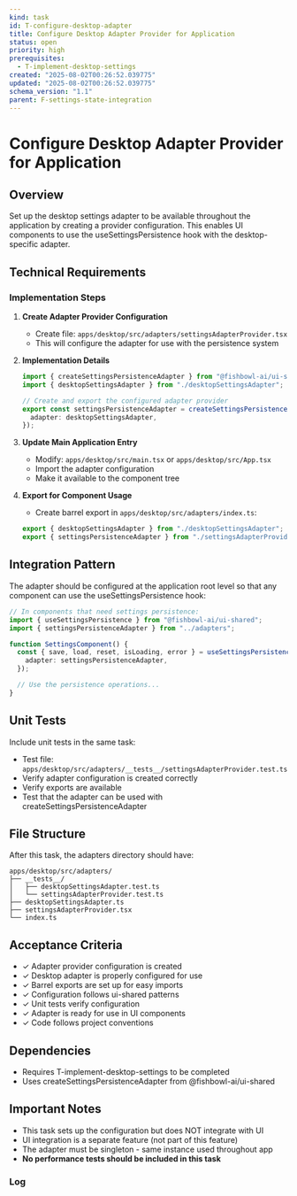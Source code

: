 ```yaml
---
kind: task
id: T-configure-desktop-adapter
title: Configure Desktop Adapter Provider for Application
status: open
priority: high
prerequisites:
  - T-implement-desktop-settings
created: "2025-08-02T00:26:52.039775"
updated: "2025-08-02T00:26:52.039775"
schema_version: "1.1"
parent: F-settings-state-integration
---
```


# Configure Desktop Adapter Provider for Application

## Overview

Set up the desktop settings adapter to be available throughout the application by creating a provider configuration. This enables UI components to use the useSettingsPersistence hook with the desktop-specific adapter.

## Technical Requirements

### Implementation Steps

1. **Create Adapter Provider Configuration**
   - Create file: `apps/desktop/src/adapters/settingsAdapterProvider.tsx`
   - This will configure the adapter for use with the persistence system

2. **Implementation Details**

   ```typescript
   import { createSettingsPersistenceAdapter } from "@fishbowl-ai/ui-shared";
   import { desktopSettingsAdapter } from "./desktopSettingsAdapter";

   // Create and export the configured adapter provider
   export const settingsPersistenceAdapter = createSettingsPersistenceAdapter({
     adapter: desktopSettingsAdapter,
   });
   ```

3. **Update Main Application Entry**
   - Modify: `apps/desktop/src/main.tsx` or `apps/desktop/src/App.tsx`
   - Import the adapter configuration
   - Make it available to the component tree

4. **Export for Component Usage**
   - Create barrel export in `apps/desktop/src/adapters/index.ts`:
   ```typescript
   export { desktopSettingsAdapter } from "./desktopSettingsAdapter";
   export { settingsPersistenceAdapter } from "./settingsAdapterProvider";
   ```

## Integration Pattern

The adapter should be configured at the application root level so that any component can use the useSettingsPersistence hook:

```typescript
// In components that need settings persistence:
import { useSettingsPersistence } from "@fishbowl-ai/ui-shared";
import { settingsPersistenceAdapter } from "../adapters";

function SettingsComponent() {
  const { save, load, reset, isLoading, error } = useSettingsPersistence({
    adapter: settingsPersistenceAdapter,
  });

  // Use the persistence operations...
}
```

## Unit Tests

Include unit tests in the same task:

- Test file: `apps/desktop/src/adapters/__tests__/settingsAdapterProvider.test.ts`
- Verify adapter configuration is created correctly
- Verify exports are available
- Test that the adapter can be used with createSettingsPersistenceAdapter

## File Structure

After this task, the adapters directory should have:

```
apps/desktop/src/adapters/
├── __tests__/
│   ├── desktopSettingsAdapter.test.ts
│   └── settingsAdapterProvider.test.ts
├── desktopSettingsAdapter.ts
├── settingsAdapterProvider.tsx
└── index.ts
```

## Acceptance Criteria

- ✓ Adapter provider configuration is created
- ✓ Desktop adapter is properly configured for use
- ✓ Barrel exports are set up for easy imports
- ✓ Configuration follows ui-shared patterns
- ✓ Unit tests verify configuration
- ✓ Adapter is ready for use in UI components
- ✓ Code follows project conventions

## Dependencies

- Requires T-implement-desktop-settings to be completed
- Uses createSettingsPersistenceAdapter from @fishbowl-ai/ui-shared

## Important Notes

- This task sets up the configuration but does NOT integrate with UI
- UI integration is a separate feature (not part of this feature)
- The adapter must be singleton - same instance used throughout app
- **No performance tests should be included in this task**

### Log
